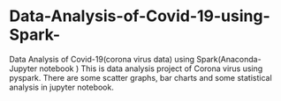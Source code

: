 # Data-Analysis-of-Covid-19-using-Spark-
Data Analysis of Covid-19(corona virus data) using Spark(Anaconda- Jupyter notebook ) 
This is data analysis project of Corona virus using pyspark. There are some scatter graphs, bar charts and some statistical analysis in jupyter notebook. 
